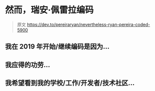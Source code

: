 # 然而，瑞安·佩雷拉编码

> 原文 https://dev.to/pereiraryan/nevertheless-ryan-pereira-coded-5900

## 我在 2019 年开始/继续编码是因为...

## 我应得的功劳...

## 我希望看到我的学校/工作/开发者/技术社区...